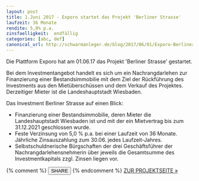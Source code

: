 ```yaml
---
layout: post
title: 1.Juni 2017 - Exporo startet das Projekt 'Berliner Strasse'
laufzeit: 36 Monate
rendite: 5,0% p.a.
zinsfaelligkeit:  endfällig
categories: [abc, def]
canonical_url: http://schwarmanleger.de/blog/2017/06/01/Exporo-Berliner-Strasse-Wiesbaden.html
---
```


<p>Die Plattform Exporo hat am 01.06.17 das Projekt 'Berliner Strasse' gestartet.</p>

<p>Bei dem Investmentangebot handelt es sich um ein Nachrangdarlehen zur Finanzierung einer Bestandsimmobilie mit dem Ziel der Rückführung des Investments aus den Mietüberschüssen und dem Verkauf des Projektes. Derzeitiger Mieter ist die Landeshauptstadt Wiesbaden.</p>

<p>Das Investment Berliner Strasse auf einen Blick:</p>
<ul>
    <li>Finanzierung einer Bestandsimmobilie, deren Mieter die Landeshauptstadt Wiesbaden ist und mit der ein Mietvertrag bis zum 31.12.2021 geschlossen wurde.</li>
    <li>Feste Verzinsung von 5,0 % p.a. bei einer Laufzeit von 36 Monate. Jährliche Zinsauszahlung zum 30.06. jedes Laufzeit-Jahres.</li>
    <li>Selbstschuldnerische Bürgschaften der drei Geschäftsführer der Nachrangdarlehensnehmerin über jeweils die Gesamtsumme des Investmentkapitals zzgl. Zinsen liegen vor.</li>
</ul>

<div class="blogbottom">
    {% comment %}
    <button>SHARE</button>
    {% endcomment %}
    <a target="_blank" href="https://exporo.de/projekt/berliner-strasse" class="ampstart-btn">ZUR PROJEKTSEITE &raquo;</a>
</div>

